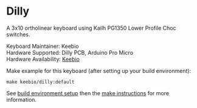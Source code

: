 Dilly
=====

A 3x10 ortholinear keyboard using Kailh PG1350 Lower Profile Choc switches.

Keyboard Maintainer: Keebio  
Hardware Supported: Dilly PCB, Arduino Pro Micro  
Hardware Availability: [Keebio](https://keeb.io)

Make example for this keyboard (after setting up your build environment):

    make keebio/dilly:default

See [build environment setup](https://docs.qmk.fm/#/getting_started_build_tools) then the [make instructions](https://docs.qmk.fm/#/getting_started_make_guide) for more information.
